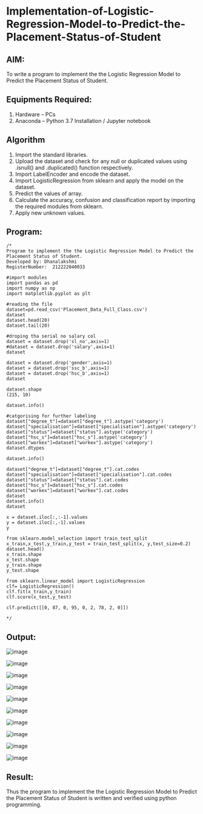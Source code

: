 # Implementation-of-Logistic-Regression-Model-to-Predict-the-Placement-Status-of-Student

## AIM:
To write a program to implement the the Logistic Regression Model to Predict the Placement Status of Student.

## Equipments Required:
1. Hardware – PCs
2. Anaconda – Python 3.7 Installation / Jupyter notebook

## Algorithm
1. Import the standard libraries.
2. Upload the dataset and check for any null or duplicated values using .isnull() and .duplicated() function respectively.
3. Import LabelEncoder and encode the dataset.
4. Import LogisticRegression from sklearn and apply the model on the dataset.
5. Predict the values of array.
6. Calculate the accuracy, confusion and classification report by importing the required modules from sklearn.
7. Apply new unknown values.

## Program:
```
/*
Program to implement the the Logistic Regression Model to Predict the Placement Status of Student.
Developed by: Dhanalakshmi
RegisterNumber:  212222040033

#import modules
import pandas as pd
import numpy as np
import matplotlib.pyplot as plt

#reading the file
dataset=pd.read_csv('Placement_Data_Full_Class.csv')
dataset
dataset.head(20)
dataset.tail(20)

#droping tha serial no salary col
dataset = dataset.drop('sl_no',axis=1)
#dataset = dataset.drop('salary',axis=1)
dataset

dataset = dataset.drop('gender',axis=1)
dataset = dataset.drop('ssc_b',axis=1)
dataset = dataset.drop('hsc_b',axis=1)
dataset

dataset.shape
(215, 10)

dataset.info()

#catgorising for further labeling
dataset["degree_t"]=dataset["degree_t"].astype('category')
dataset["specialisation"]=dataset["specialisation"].astype('category')
dataset["status"]=dataset["status"].astype('category')
dataset["hsc_s"]=dataset["hsc_s"].astype('category')
dataset["workex"]=dataset["workex"].astype('category')
dataset.dtypes

dataset.info()

dataset["degree_t"]=dataset["degree_t"].cat.codes
dataset["specialisation"]=dataset["specialisation"].cat.codes
dataset["status"]=dataset["status"].cat.codes
dataset["hsc_s"]=dataset["hsc_s"].cat.codes
dataset["workex"]=dataset["workex"].cat.codes
dataset
dataset.info()
dataset

x = dataset.iloc[:,:-1].values
y = dataset.iloc[:,-1].values
y

from sklearn.model_selection import train_test_split
x_train,x_test,y_train,y_test = train_test_split(x, y,test_size=0.2)
dataset.head()
x_train.shape
x_test.shape
y_train.shape
y_test.shape

from sklearn.linear_model import LogisticRegression
clf= LogisticRegression()
clf.fit(x_train,y_train)
clf.score(x_test,y_test)

clf.predict([[0, 87, 0, 95, 0, 2, 78, 2, 0]])

*/
```

## Output:
![image](https://github.com/DhanalakshmiCSE/Implementation-of-Logistic-Regression-Model-to-Predict-the-Placement-Status-of-Student/assets/119477832/de5d941c-4023-486a-b111-5e4e47c9fb7c)

![image](https://github.com/DhanalakshmiCSE/Implementation-of-Logistic-Regression-Model-to-Predict-the-Placement-Status-of-Student/assets/119477832/f4923b8e-3e29-4f8a-91b8-a62d75241216)

![image](https://github.com/DhanalakshmiCSE/Implementation-of-Logistic-Regression-Model-to-Predict-the-Placement-Status-of-Student/assets/119477832/681f2e45-11f3-436e-b280-eaebf3af1ddc)

![image](https://github.com/DhanalakshmiCSE/Implementation-of-Logistic-Regression-Model-to-Predict-the-Placement-Status-of-Student/assets/119477832/7c33b7d4-ed7a-457a-a0e0-42343e748bf1)

![image](https://github.com/DhanalakshmiCSE/Implementation-of-Logistic-Regression-Model-to-Predict-the-Placement-Status-of-Student/assets/119477832/5559febb-524c-48b1-8866-c408c1bb5b6a)


![image](https://github.com/DhanalakshmiCSE/Implementation-of-Logistic-Regression-Model-to-Predict-the-Placement-Status-of-Student/assets/119477832/e6d0ce35-6e55-4eef-b11c-aeebb1356bc9)


![image](https://github.com/DhanalakshmiCSE/Implementation-of-Logistic-Regression-Model-to-Predict-the-Placement-Status-of-Student/assets/119477832/fceb1521-b73b-4ae8-a975-b34cc4a69914)


![image](https://github.com/DhanalakshmiCSE/Implementation-of-Logistic-Regression-Model-to-Predict-the-Placement-Status-of-Student/assets/119477832/01c5a594-2c55-44bb-ac56-5f8b464ddb24)



![image](https://github.com/DhanalakshmiCSE/Implementation-of-Logistic-Regression-Model-to-Predict-the-Placement-Status-of-Student/assets/119477832/c7ca28c2-5fa8-4819-a134-944b07073f3c)



![image](https://github.com/DhanalakshmiCSE/Implementation-of-Logistic-Regression-Model-to-Predict-the-Placement-Status-of-Student/assets/119477832/2d5cf1df-5666-40cb-a08c-e1551da7c517)















## Result:
Thus the program to implement the the Logistic Regression Model to Predict the Placement Status of Student is written and verified using python programming.
